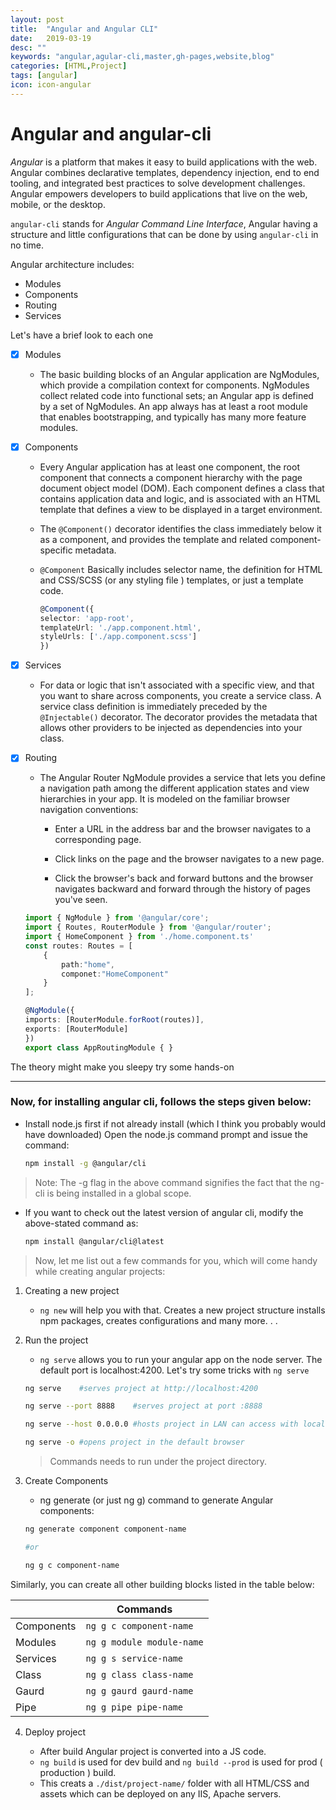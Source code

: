 ```yaml
---
layout: post
title:  "Angular and Angular CLI"
date:   2019-03-19
desc: ""
keywords: "angular,agular-cli,master,gh-pages,website,blog"
categories: [HTML,Project]
tags: [angular]
icon: icon-angular
---
```

# Angular and angular-cli
*Angular* is a platform that makes it easy to build applications with the web. Angular combines declarative templates, dependency injection, end to end tooling, and integrated best practices to solve development challenges. Angular empowers developers to build applications that live on the web, mobile, or the desktop.

```angular-cli``` stands for *Angular Command Line Interface*, Angular having a structure and little configurations that can be done by using ```angular-cli``` in no time. 


Angular architecture includes:
-   Modules
-   Components
-   Routing
-   Services


Let's have a brief look to each one

-   [x] Modules
    
    - The basic building blocks of an Angular application are NgModules, which provide a compilation context for components. NgModules collect related code into functional sets; an Angular app is defined by a set of NgModules. An app always has at least a root module that enables bootstrapping, and typically has many more feature modules.


-   [x] Components
    - Every Angular application has at least one component, the root component that connects a component hierarchy with the page document object model (DOM). Each component defines a class that contains application data and logic, and is associated with an HTML template that defines a view to be displayed in a target environment.
    - The ```@Component()``` decorator identifies the class immediately below it as a component, and provides the template and related component-specific metadata.
    - ```@Component``` Basically includes selector name, the definition for HTML and CSS/SCSS (or any styling file ) templates, or just a template code.

        ```typescript
        @Component({
        selector: 'app-root',
        templateUrl: './app.component.html',
        styleUrls: ['./app.component.scss']
        })
        ```


-   [x] Services
    -   For data or logic that isn't associated with a specific view, and that you want to share across components, you create a service class. A service class definition is immediately preceded by the ```@Injectable()``` decorator. The decorator provides the metadata that allows other providers to be injected as dependencies into your class.


-   [x] Routing
    -   The Angular Router NgModule provides a service that lets you define a navigation path among the different application states and view hierarchies in your app. It is modeled on the familiar browser navigation conventions:

        -   Enter a URL in the address bar and the browser navigates to a corresponding page.

        -   Click links on the page and the browser navigates to a new page.

        -   Click the browser's back and forward buttons and the browser navigates backward and forward through the history of pages you've seen.

    ```typescript
    import { NgModule } from '@angular/core';
    import { Routes, RouterModule } from '@angular/router';
    import { HomeComponent } from './home.component.ts'
    const routes: Routes = [
        {
            path:"home",
            componet:"HomeComponent"
        }
    ];

    @NgModule({
    imports: [RouterModule.forRoot(routes)],
    exports: [RouterModule]
    })
    export class AppRoutingModule { }

    ```

The theory might make you sleepy try some hands-on

---

### Now, for installing angular cli, follows the steps given below:
-   Install node.js first if not already install (which I think you probably would have downloaded)
Open the node.js command prompt and issue the command:

    ```sh
    npm install -g @angular/cli
    ```

> Note: The -g flag in the above command signifies the fact that the ng-cli is being installed in a global scope.

-   If you want to check out the latest version of angular cli, modify the above-stated command as:
    
    ```sh
    npm install @angular/cli@latest
    ```

> Now, let me list out a few commands for you, which will come handy while creating angular projects:

1.  Creating a new project

    - ```ng new``` will help you with that. Creates a new project structure installs npm packages, creates configurations and many more. . .

2.  Run the project

    - ```ng serve``` allows you to run your angular app on the node server. The default port is localhost:4200. Let's try some tricks with ```ng serve```

    ```sh
    ng serve    #serves project at http://localhost:4200

    ng serve --port 8888    #serves project at port :8888

    ng serve --host 0.0.0.0 #hosts project in LAN can access with local IP address

    ng serve -o #opens project in the default browser

    ```

    > Commands needs to run under the project directory.

3.  Create Components

    - ng generate (or just ng g) command to generate Angular components:
    
    ```sh
    ng generate component component-name

    #or

    ng g c component-name
    ```

Similarly, you can create all other building blocks listed in the table below:

|   | Commands |
| ----------- | ----------- |
| Components | ```ng g c component-name``` |
| Modules | ```ng g module module-name``` |
| Services | ```ng g s service-name``` |
| Class | ```ng g class class-name``` |
| Gaurd | ```ng g gaurd gaurd-name``` |
| Pipe | ```ng g pipe pipe-name``` |

4.  Deploy project

    -  After build Angular project is converted into a JS code.
    -  ```ng build``` is used for dev build and ```ng build --prod``` is used for prod ( production ) build.
    -  This creats a ```./dist/project-name/``` folder with all HTML/CSS and assets which can be deployed on any IIS, Apache servers.